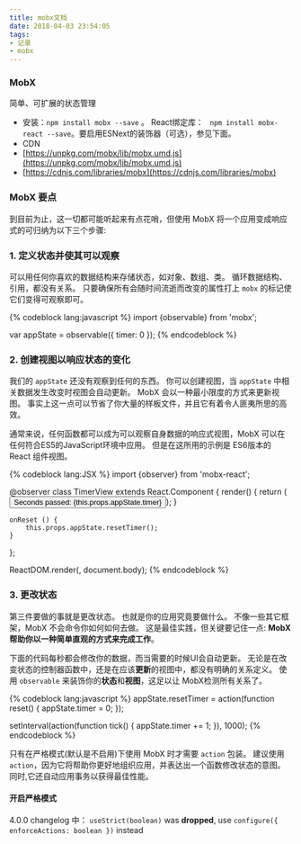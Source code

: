 ```yaml
---
title: mobx文档 
date: 2018-04-03 23:54:05  
tags:  
- 记录  
- mobx
---
```


### MobX  
简单、可扩展的状态管理  
<!--more-->
* 安装：`npm install mobx --save` 。 React绑定库： ` npm install mobx-react --save`。要启用ESNext的装饰器（可选），参见下面。  
* CDN
* [https://unpkg.com/mobx/lib/mobx.umd.js](https://unpkg.com/mobx/lib/mobx.umd.js)  
* [https://cdnjs.com/libraries/mobx](https://cdnjs.com/libraries/mobx)  

  
### MobX 要点  

到目前为止，这一切都可能听起来有点花哨，但使用 MobX 将一个应用变成响应式的可归纳为以下三个步骤:  

### 1. 定义状态并使其可以观察  
可以用任何你喜欢的数据结构来存储状态，如对象、数组、类。 循环数据结构、引用，都没有关系。 只要确保所有会随时间流逝而改变的属性打上 `mobx` 的标记使它们变得可观察即可。  

{% codeblock lang:javascript %}
import {observable} from 'mobx';

var appState = observable({
    timer: 0
});
{% endcodeblock %}




 
### 2. 创建视图以响应状态的变化  
我们的 `appState` 还没有观察到任何的东西。 你可以创建视图，当 `appState` 中相关数据发生改变时视图会自动更新。 MobX 会以一种最小限度的方式来更新视图。 事实上这一点可以节省了你大量的样板文件，并且它有着令人匪夷所思的高效。  

通常来说，任何函数都可以成为可以观察自身数据的响应式视图，MobX 可以在任何符合ES5的JavaScript环境中应用。 但是在这所用的示例是 ES6版本的 React 组件视图。  

{% codeblock lang:JSX %}
import {observer} from 'mobx-react';

@observer
class TimerView extends React.Component {
    render() {
        return (<button onClick={this.onReset.bind(this)}>
                Seconds passed: {this.props.appState.timer}
            </button>);
    }

    onReset () {
        this.props.appState.resetTimer();
    }
};

ReactDOM.render(<TimerView appState={appState} />, document.body); 
{% endcodeblock %}



### 3. 更改状态  
第三件要做的事就是更改状态。 也就是你的应用究竟要做什么。 不像一些其它框架，MobX 不会命令你如何如何去做。 这是最佳实践，但关键要记住一点: **MobX 帮助你以一种简单直观的方式来完成工作**。

下面的代码每秒都会修改你的数据，而当需要的时候UI会自动更新。 无论是在改变状态的控制器函数中，还是在应该**更新**的视图中，都没有明确的关系定义。 使用 `observable` 来装饰你的**状态**和**视图**，这足以让 MobX检测所有关系了。  


{% codeblock lang:javascript %}
appState.resetTimer = action(function reset() {
    appState.timer = 0;
});

setInterval(action(function tick() {
    appState.timer += 1;
}), 1000);
{% endcodeblock %}


只有在严格模式(默认是不启用)下使用 MobX 时才需要 `action` 包装。 建议使用 `action`，因为它将帮助你更好地组织应用，并表达出一个函数修改状态的意图。 同时,它还自动应用事务以获得最佳性能。  
#### 开启严格模式  
4.0.0 changelog 中：
`useStrict(boolean)` was **dropped**, use `configure({ enforceActions: boolean })` instead

